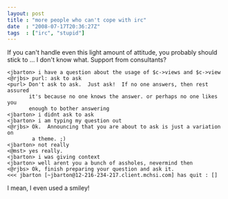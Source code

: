 ```yaml
---
layout: post
title : "more people who can't cope with irc"
date  : "2008-07-17T20:36:27Z"
tags  : ["irc", "stupid"]
---
```

If you can't handle even this light amount of attitude, you probably should
stick to ... I don't know what.  Support from consultants?

    <jbarton> i have a question about the usage of $c->views and $c->view
    <@rjbs> purl: ask to ask
    <purl> Don't ask to ask.  Just ask!  If no one answers, then rest assured 
           it's because no one knows the answer. or perhaps no one likes you 
           enough to bother answering
    <jbarton> i didnt ask to ask
    <jbarton> i am typing my question out
    <@rjbs> Ok.  Announcing that you are about to ask is just a variation on 
            a theme. ;)
    <jbarton> not really
    <@mst> yes really.
    <jbarton> i was giving context
    <jbarton> well arent you a bunch of assholes, nevermind then
    <@rjbs> Ok, finish preparing your question and ask it.
    <<< jbarton [~jbarton@12-216-234-217.client.mchsi.com] has quit : []

I mean, I even used a smiley!

